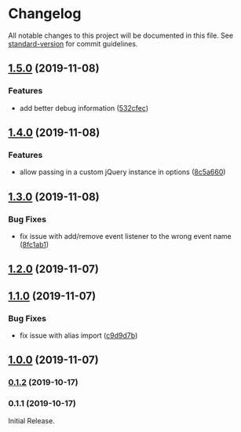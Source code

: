 # Changelog

All notable changes to this project will be documented in this file. See [standard-version](https://github.com/conventional-changelog/standard-version) for commit guidelines.

## [1.5.0](https://github.com/Weffe/shopify-checkout-step-manager/compare/v1.4.0...v1.5.0) (2019-11-08)


### Features

* add better debug information ([532cfec](https://github.com/Weffe/shopify-checkout-step-manager/commit/532cfecda84d3fd9848e6557a9aa0a1a6ea73e2c))

## [1.4.0](https://github.com/Weffe/shopify-checkout-step-manager/compare/v1.3.0...v1.4.0) (2019-11-08)


### Features

* allow passing in a custom jQuery instance in options ([8c5a660](https://github.com/Weffe/shopify-checkout-step-manager/commit/8c5a660bb11c0e9d2fcbf672d50974e54e94ecaf))

## [1.3.0](https://github.com/Weffe/shopify-checkout-step-manager/compare/v1.2.0...v1.3.0) (2019-11-08)


### Bug Fixes

* fix issue with add/remove event listener to the wrong event name ([8fc1ab1](https://github.com/Weffe/shopify-checkout-step-manager/commit/8fc1ab14c9e07effdbbfa732f3964b27a4d1bf29))

## [1.2.0](https://github.com/Weffe/shopify-checkout-step-manager/compare/v1.1.0...v1.2.0) (2019-11-07)

## [1.1.0](https://github.com/Weffe/shopify-checkout-step-manager/compare/v1.0.0...v1.1.0) (2019-11-07)


### Bug Fixes

* fix issue with alias import ([c9d9d7b](https://github.com/Weffe/shopify-checkout-step-manager/commit/c9d9d7b839d9c8d0153d87015a025fea1ee245ee))

## [1.0.0](https://github.com/Weffe/shopify-checkout-step-manager/compare/v0.1.2...v1.0.0) (2019-11-07)

### [0.1.2](https://github.com/Weffe/shopify-checkout-step-manager/compare/v0.1.1...v0.1.2) (2019-10-17)

### 0.1.1 (2019-10-17)

Initial Release.